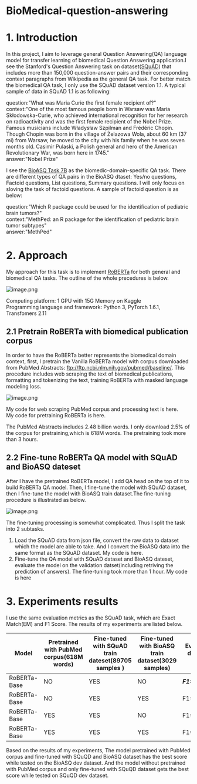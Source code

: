 # BioMedical-question-answering
# 1. Introduction

In this project, I aim to leverage general Question Answering(QA) language model for transfer learning of biomedical Question Answering application.I see the Stanford's Question Answering task on dataset([SQuAD](https://rajpurkar.github.io/SQuAD-explorer/explore/1.1/dev/)) that includes more than 150,000 question-answer pairs and their corresponding context paragraphs from Wikipedia as the general QA task. For better match the biomedical QA task, I only use the SQuAD dataset version 1.1. A typical sample of data in SQuAD 1.1 is as following:

question:"What was Maria Curie the first female recipient of?"
<br>
context:"One of the most famous people born in Warsaw was Maria Skłodowska-Curie, who achieved international recognition for her research on radioactivity and was the first female recipient of the Nobel Prize. Famous musicians include Władysław Szpilman and Frédéric Chopin. Though Chopin was born in the village of Żelazowa Wola, about 60 km (37 mi) from Warsaw, he moved to the city with his family when he was seven months old. Casimir Pulaski, a Polish general and hero of the American Revolutionary War, was born here in 1745."
<br>
answer:"Nobel Prize"

I see the  [BioASQ Task 7B](http://participants-area.bioasq.org/datasets/) as the biomedic-domain-specific QA task. There are different types of QA pairs in the BioASQ dtaset: Yes/no questions, Factoid questions, List questions, Summary questions. I will only focus on sloving the task of factoid questions. A sample of factoid question is as below:

question:"Which R package could be used for the identification of pediatric brain tumors?"
<br>
context:"MethPed: an R package for the identification of pediatric brain tumor subtypes"
<br>
answer:"MethPed"

# 2. Approach

My approach for this task is to implement [RoBERTa](https://ai.facebook.com/blog/roberta-an-optimized-method-for-pretraining-self-supervised-nlp-systems/) for both general and biomedical QA tasks. The outline of the whole precedures is below.


![image.png](https://github.com/yaodehong/BioMedical-question-answering/blob/master/image/outline.png)


Computing platform: 1 GPU with 15G Memory on Kaggle<br>
Programming language and framework: Python 3, PyTorch 1.6.1, Transfomers 2.11<br>

## 2.1 Pretrain RoBERTa with biomedical publication corpus
In order to have the RoBERTa better represents the biomedical domain context, first, I pretrain the Vanilla RoBERTa model with corpus downloaded from PubMed Abstracts: ftp://ftp.ncbi.nlm.nih.gov/pubmed/baseline/. This procedure includes web scraping the text of biomedical publications, formatting and tokenizing the text, training RoBERTa with masked language modeling loss.

![image.png](attachment:image.png)



My code for web scraping PubMed corpus and processing text is here.<br>
My code for pretraining RoBERTa is here.<br>

The PubMed Abstracts includes 2.48 billion words. I only download 2.5% of the corpus for pretraining,which is 618M words. The pretraining took more than 3 hours.

## 2.2 Fine-tune RoBERTa QA model with SQuAD and BioASQ dateset 
After I have the pretrained RoBERTa model, I add QA head on the top of it to build RoBERTa QA model. Then, I fine-tune the model with SQuAD dataset, then I fine-tune the model with BioASQ train dataset.The fine-tuning procedure is illustrated as below.

![image.png](attachment:image.png)

The fine-tuning processing is somewhat complicated. Thus I split the task into 2 subtasks.<br>
1) Load the SQuAD data from json file, convert the raw data to dataset which the model are able to take. And I convert the BioASQ data into the same format as the SQuAD dataset. My code is here.<br>
2) Fine-tune the QA model with SQuAD dataset and BioASQ dateset, evaluate the model on the validation datset(including retriving the prediction of answers). The fine-tuning took more than 1 hour. My code is here

# 3. Experiments results
I use the same evaluation metrics as the SQuAD task, which are Exact Match(EM) and F1 Score. The results of my experiments are listed below. 


| Model| Pretrained with PubMed corpus(618M words) | Fine-tuned with SQuAD train dateset(89705 samples ) |  Fine-tuned with BioASQ train dataset(3029 samples) | Evaluated on SQuAD dev dataset(10570 samples)  | Evaluated on BioASQ dev dataset(460 samples) | 
| --- | --- | --- | --- | --- | --- |
| RoBERTa-Base | NO | YES | NO | ***F1=89.46/EM=82.15*** | F1=75.57/EM=60 |
| RoBERTa-Base | NO | YES | YES | F1=80.65/EM=71.36 | F1=81.68/EM=66.3 |
| RoBERTa-Base | YES | YES | NO | F1=88.95/EM=81.63 | F1=76.68/EM=60.65 |
| RoBERTa-Base | YES | YES | YES | F1=78.75.46/EM=69.4 | ***F1=84.88/EM=72.6*** |


Based on the results of my experiments, The model pretrained with PubMed corpus and fine-tuned with SQuQD and BioASQ dataset has the best score while tested on the BioASQ dev dataset. And the model without pretrained with  PubMed corpus and only fine-tuned with SQuQD dataset gets the best score while tested on SQuQD dev dataset. 


